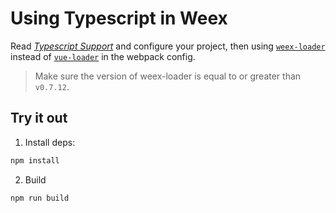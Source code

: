 # Using Typescript in Weex

Read [*Typescript Support*](https://vuejs.org/v2/guide/typescript.html) and configure your project, then using [`weex-loader`](https://github.com/weexteam/weex-loader) instead of [`vue-loader`](https://github.com/vuejs/vue-loader) in the webpack config.

> Make sure the version of weex-loader is equal to or greater than `v0.7.12`.

## Try it out

1. Install deps:

```bash
npm install
```

2. Build

```bash
npm run build
```
